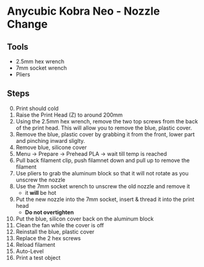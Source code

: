 # Anycubic Kobra Neo - Nozzle Change

## Tools
* 2.5mm hex wrench
* 7mm socket wrench
* Pliers

## Steps
0. Print should cold
1. Raise the Print Head (Z) to around 200mm
2. Using the 2.5mm hex wrench, remove the two top screws from the back of the print head. This will allow you to remove the blue, plastic cover.
3. Remove the blue, plastic cover by grabbing it from the front, lower part and pinching inward sliglty.
4. Remove blue, silicone cover
5. Menu -> Prepare -> Prehead PLA -> wait till temp is reached
6. Pull back filament clip, push filamnet down and pull up to remove the filament
7. Use pliers to grab the aluminum block so that it will not rotate as you unscrew the nozzle
8. Use the 7mm socket wrench to unscrew the old nozzle and remove it
   - it **will** be hot
9. Put the new nozzle into the 7mm socket, insert & thread it into the print head
   - **Do not overtighten**
10. Put the blue, silicon cover back on the aluminum block
11. Clean the fan while the cover is off
12. Reinstall the blue, plastic cover
13. Replace the 2 hex screws
14. Reload filament
15. Auto-Level
16. Print a test object
